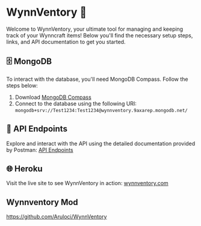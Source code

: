 # WynnVentory 🎒
Welcome to WynnVentory, your ultimate tool for managing and keeping track of your Wynncraft items! Below you'll find the necessary setup steps, links, and API documentation to get you started.

## 🗄️ MongoDB
To interact with the database, you'll need MongoDB Compass. Follow the steps below:

1. Download [MongoDB Compass](https://www.mongodb.com/products/tools/compass)
2. Connect to the database using the following URI:
`mongodb+srv://Test1234:Test1234@wynnventory.9axarep.mongodb.net/`

## 🔗 API Endpoints
Explore and interact with the API using the detailed documentation provided by Postman:
[API Endpoints](https://documenter.getpostman.com/view/36821464/2sA3rzKY4o)

## 🌐 Heroku
Visit the live site to see WynnVentory in action:
[wynnventory.com](https://www.wynnventory.com/)

## Wynnventory Mod
https://github.com/Aruloci/WynnVentory
